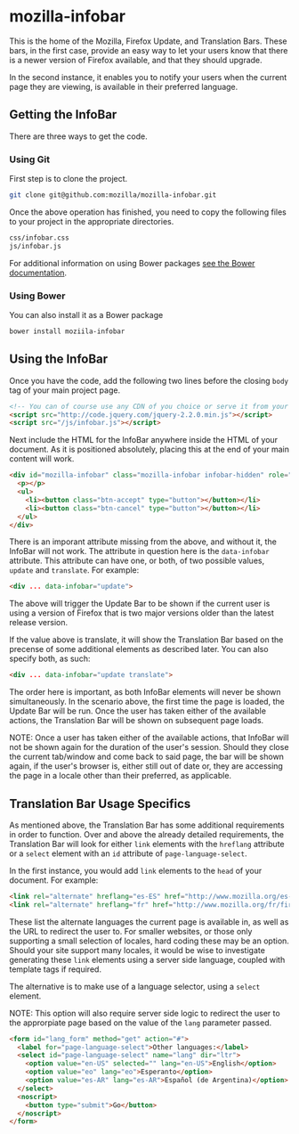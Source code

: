 # mozilla-infobar

This is the home of the Mozilla, Firefox Update, and Translation Bars. These bars, in the first case, provide an easy way to let your users know that there is a newer version of Firefox available, and that they should upgrade.

In the second instance, it enables you to notify your users when the current page they are viewing, is available in their preferred language.

## Getting the InfoBar

There are three ways to get the code.

### Using Git

First step is to clone the project.

``` bash
git clone git@github.com:mozilla/mozilla-infobar.git
```

Once the above operation has finished, you need to copy the following files to your project in the appropriate directories.

``` bash
css/infobar.css
js/infobar.js
```

For additional information on using Bower packages [see the Bower documentation](http://bower.io/#use-packages).

### Using Bower

You can also install it as a Bower package

``` bash
bower install moziila-infobar
```

## Using the InfoBar

Once you have the code, add the following two lines before the closing `body` tag of your main project page.

``` html
<!-- You can of course use any CDN of you choice or serve it from your own server -->
<script src="http://code.jquery.com/jquery-2.2.0.min.js"></script>
<script src="/js/infobar.js"></script>
```

Next include the HTML for the InfoBar anywhere inside the HTML of your document. As it is positioned absolutely, placing this at the end of your main content will work.

``` html
<div id="mozilla-infobar" class="mozilla-infobar infobar-hidden" role="dialog" aria-hidden="true">
  <p></p>
  <ul>
    <li><button class="btn-accept" type="button"></button></li>
    <li><button class="btn-cancel" type="button"></button></li>
  </ul>
</div>
```

There is an imporant attribute missing from the above, and without it, the InfoBar will not work. The attribute in question here is the `data-infobar` attribute. This attribute can have one, or both, of two possible values, `update` and `translate`. For example:

``` html
<div ... data-infobar="update">
```

The above will trigger the Update Bar to be shown if the current user is using a version of Firefox that is two major versions older than the latest release version.

If the value above is translate, it will show the Translation Bar based on the precense of some additional elements as described later. You can also specify both, as such:

``` html
<div ... data-infobar="update translate">
```

The order here is important, as both InfoBar elements will never be shown simultaneously. In the scenario above, the first time the page is loaded, the Update Bar will be run. Once the user has taken either of the available actions, the Translation Bar will be shown on subsequent page loads.

NOTE: Once a user has taken either of the available actions, that InfoBar will not be shown again for the duration of the user's session. Should they close the current tab/window and come back to said page, the bar will be shown again, if the user's browser is, either still out of date or, they are accessing the page in a locale other than their preferred, as applicable.

## Translation Bar Usage Specifics

As mentioned above, the Translation Bar has some additional requirements in order to function. Over and above the already detailed requirements, the Translation Bar will look for either `link` elements with the `hreflang` attribute or a `select` element with an `id` attribute of `page-language-select`.

In the first instance, you would add `link` elements to the `head` of your document. For example:

``` html
<link rel="alternate" hreflang="es-ES" href="http://www.mozilla.org/es-ES/firefox/new/" title="English (US)" />
<link rel="alternate" hreflang="fr" href="http://www.mozilla.org/fr/firefox/new/" title="Français" />
```

These list the alternate languages the current page is available in, as well as the URL to redirect the user to. For smaller websites, or those only supporting a small selection of locales, hard coding these may be an option. Should your site support many locales, it would be wise to investigate generating these `link` elements using a server side language, coupled with template tags if required.

The alternative is to make use of a language selector, using a `select` element.

NOTE: This option will also require server side logic to redirect the user to the approrpiate page based on the value of the `lang` parameter passed.

``` html
<form id="lang_form" method="get" action="#">
  <label for="page-language-select">Other languages:</label>
  <select id="page-language-select" name="lang" dir="ltr">
    <option value="en-US" selected="" lang="en-US">English</option>
    <option value="eo" lang="eo">Esperanto</option>
    <option value="es-AR" lang="es-AR">Español (de Argentina)</option>
  </select>
  <noscript>
    <button type="submit">Go</button>
  </noscript>
</form>
```
